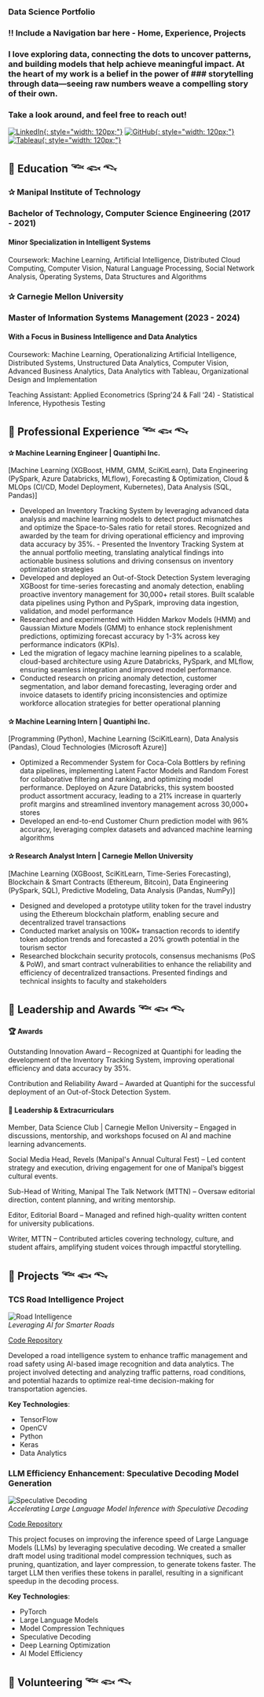 ### Data Science Portfolio

### !! Include a Navigation bar here - Home, Experience, Projects

### I love exploring data, connecting the dots to uncover patterns, and building models that help achieve meaningful impact. At the heart of my work is a belief in the power of ### storytelling through data—seeing raw numbers weave a compelling story of their own. 

### Take a look around, and feel free to reach out!

[![LinkedIn](https://img.shields.io/badge/LinkedIn-0077B5?style=for-the-badge&logo=linkedin&logoColor=white){: style="width: 120px;"}](https://www.linkedin.com/in/sushanth-gangireddy/)  [![GitHub](https://img.shields.io/badge/GitHub-181717?style=for-the-badge&logo=github&logoColor=white){: style="width: 120px;"}](https://github.com/sushanth128)  [![Tableau](/assets/imgs/tableau.png){: style="width: 120px;"}](https://public.tableau.com/app/profile/sushanth.reddy.gangireddy/vizzes)



## 🔹 Education 𓆝 𓆟 𓆞

### ✰ Manipal Institute of Technology
### Bachelor of Technology, Computer Science Engineering (2017 - 2021)

#### Minor Specialization in Intelligent Systems 

Coursework: Machine Learning, Artificial Intelligence, Distributed Cloud Computing, Computer Vision, Natural Language Processing, Social Network Analysis, Operating Systems, Data Structures and Algorithms

### ✰ Carnegie Mellon University
### Master of Information Systems Management (2023 - 2024)

#### With a Focus in Business Intelligence and Data Analytics

Coursework: Machine Learning, Operationalizing Artificial Intelligence, Distributed Systems, Unstructured Data Analytics, Computer Vision, Advanced Business Analytics, Data Analytics with Tableau, Organizational Design and Implementation

Teaching Assistant: Applied Econometrics (Spring'24 & Fall ‘24) - Statistical Inference, Hypothesis Testing

## 🔹 Professional Experience 𓆝 𓆟 𓆞

#### ✰ Machine Learning Engineer | Quantiphi Inc. 

[Machine Learning (XGBoost, HMM, GMM, SciKitLearn), Data Engineering (PySpark, Azure Databricks, MLflow), Forecasting & Optimization, Cloud & MLOps (CI/CD, Model Deployment, Kubernetes), Data Analysis (SQL, Pandas)]

- Developed an Inventory Tracking System by leveraging advanced data analysis and machine learning models to detect product mismatches and optimize the Space-to-Sales ratio for retail stores. Recognized and awarded by the team for driving operational efficiency and improving data accuracy by 35%. - Presented the Inventory Tracking System at the annual portfolio meeting, translating analytical findings into actionable business solutions and driving consensus on inventory optimization strategies
- Developed and deployed an Out-of-Stock Detection System leveraging XGBoost for time-series forecasting and anomaly detection, enabling proactive inventory management for 30,000+ retail stores. Built scalable data pipelines using Python and PySpark, improving data ingestion, validation, and model performance
- Researched and experimented with Hidden Markov Models (HMM) and Gaussian Mixture Models (GMM) to enhance stock replenishment predictions, optimizing forecast accuracy by 1-3% across key performance indicators (KPIs).
- Led the migration of legacy machine learning pipelines to a scalable, cloud-based architecture using Azure Databricks, PySpark, and MLflow, ensuring seamless integration and improved model performance.
- Conducted research on pricing anomaly detection, customer segmentation, and labor demand forecasting, leveraging order and invoice datasets to identify pricing inconsistencies and optimize workforce allocation strategies for better operational planning

#### ✰ Machine Learning Intern | Quantiphi Inc.

[Programming (Python), Machine Learning (SciKitLearn), Data Analysis (Pandas), Cloud Technologies (Microsoft Azure)]

- Optimized a Recommender System for Coca-Cola Bottlers by refining data pipelines, implementing Latent Factor Models and Random Forest for collaborative filtering and ranking, and optimizing model performance. Deployed on Azure Databricks, this system boosted product assortment accuracy, leading to a 21% increase in quarterly profit margins and streamlined inventory management across 30,000+ stores
- Developed an end-to-end Customer Churn prediction model with 96% accuracy, leveraging complex datasets and advanced machine learning algorithms

#### ✰ Research Analyst Intern | Carnegie Mellon University

[Machine Learning (XGBoost, SciKitLearn, Time-Series Forecasting), Blockchain & Smart Contracts (Ethereum, Bitcoin), Data Engineering (PySpark, SQL), Predictive Modeling, Data Analysis (Pandas, NumPy)]

- Designed and developed a prototype utility token for the travel industry using the Ethereum blockchain platform, enabling secure and decentralized travel transactions
- Conducted market analysis on 100K+ transaction records to identify token adoption trends and forecasted a 20% growth potential in the tourism sector
- Researched blockchain security protocols, consensus mechanisms (PoS & PoW), and smart contract vulnerabilities to enhance the reliability and efficiency of decentralized transactions. Presented findings and technical insights to faculty and stakeholders

## 🔹 Leadership and Awards 𓆝 𓆟 𓆞

#### 🏆 Awards

Outstanding Innovation Award – Recognized at Quantiphi for leading the development of the Inventory Tracking System, improving operational efficiency and data accuracy by 35%.

Contribution and Reliability Award – Awarded at Quantiphi for the successful deployment of an Out-of-Stock Detection System.

#### 🌟 Leadership & Extracurriculars

Member, Data Science Club | Carnegie Mellon University – Engaged in discussions, mentorship, and workshops focused on AI and machine learning advancements.

Social Media Head, Revels (Manipal's Annual Cultural Fest) – Led content strategy and execution, driving engagement for one of Manipal’s biggest cultural events.

Sub-Head of Writing, Manipal The Talk Network (MTTN) – Oversaw editorial direction, content planning, and writing mentorship.

Editor, Editorial Board – Managed and refined high-quality written content for university publications.

Writer, MTTN – Contributed articles covering technology, culture, and student affairs, amplifying student voices through impactful storytelling.


## 🔹 Projects 𓆝 𓆟 𓆞

### TCS Road Intelligence Project

![Road Intelligence](/assets/imgs/tcs_roadintel.jpg)  
*Leveraging AI for Smarter Roads*

[Code Repository](https://github.com/sushanth128/Road-Intelligence-System)

Developed a road intelligence system to enhance traffic management and road safety using AI-based image recognition and data analytics. The project involved detecting and analyzing traffic patterns, road conditions, and potential hazards to optimize real-time decision-making for transportation agencies.

**Key Technologies**:  
- TensorFlow  
- OpenCV  
- Python  
- Keras  
- Data Analytics

### LLM Efficiency Enhancement: Speculative Decoding Model Generation

![Speculative Decoding](/assets/imgs/grad_ai.jpeg)  
*Accelerating Large Language Model Inference with Speculative Decoding*

[Code Repository](https://github.com/sushanth128/LLM-Efficiency-Enhancement)

This project focuses on improving the inference speed of Large Language Models (LLMs) by leveraging speculative decoding. We created a smaller draft model using traditional model compression techniques, such as pruning, quantization, and layer compression, to generate tokens faster. The target LLM then verifies these tokens in parallel, resulting in a significant speedup in the decoding process.

**Key Technologies**:  
- PyTorch
- Large Language Models
- Model Compression Techniques
- Speculative Decoding  
- Deep Learning Optimization  
- AI Model Efficiency


## 🔹 Volunteering 𓆝 𓆟 𓆞



<!---
sushanth128/sushanth128 is a ✨ special ✨ repository because its `README.md` (this file) appears on your GitHub profile.
You can click the Preview link to take a look at your changes.
--->

